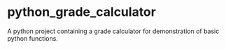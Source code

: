 # python_grade_calculator
A python project containing a grade calculator for demonstration of basic python functions.
